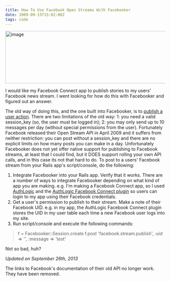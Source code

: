 ```yaml
---
title: How To Use Facebook Open Streams With Facebooker
date: 2009-09-15T15:02:00Z
tags: code
---
```

<img alt="image" height="165" src="https://ggr_com.s3.amazonaws.com/images/facebook_extended_permissions.jpg" width="512" />
<br/>

I would like my Facebook Connect app to publish stories to my users' Facebook news stream. I went looking for how do this with Facebooker and figured out an answer.

The old way of doing this, and the one built into Facebooker, is to [publish a user action][2]. There are two limitations of the old way: 1: you need a valid session_key (so, the user must be logged in); 2: you may only send up to 10 messages per day (without special permissions from the user). Fortunately Facebook released their Open Stream API in April 2009 and it suffers from neither restriction: you can post without a session_key and there are no explicit limits on how many posts you can make in a day. Unfortunately Facebooker does not yet offer native support for publishing to Facebook streams, at least that I could find, but it DOES support rolling your own API calls, and in this case its not that hard to do. To post to a users' Facebook stream from your Rails app's script/console, do the following:

1.  Integrate Facebooker into your Rails app.  Verify that it works.  There are a number of ways to integrate Facebooker depending on what kind of app you are making.  e.g. I'm making a Facebook Connect app, so I used [AuthLogic][4] and the [AuthLogic Facebook Connect plugin][5] so users can login to my app using their Facebook credentials.
2.  Get a user's  permission to publish to their stream.  Make a note of their Facebook UID.  e.g. in my app, the AuthLogic Facebook Connect plugin stores the UID in my user table each time a new Facebook user logs into my site.
3.  Run script/console and execute the following commands:

> <div>
>   <p>
>     f = Facebooker::Session.create f.post 'facebook.stream.publish', :uid => '<insert_facebook_uid_here>', :message => 'test'
>   </p>
> </div>

Not so bad, huh?

*Updated on September 26th, 2013*

The links to Facebook's documentation of their old API no longer work. They have been removed.

 [2]: http://facebooker.rubyforge.org/classes/Facebooker/Rails/Publisher.html
 [4]: http://github.com/binarylogic/authlogic
 [5]: http://github.com/kalasjocke/authlogic_facebook_connect
 
